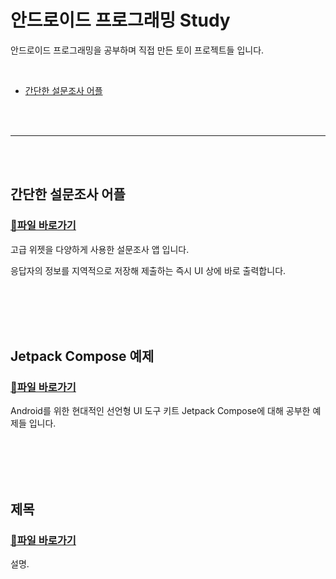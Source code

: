 # 안드로이드 프로그래밍 Study

안드로이드 프로그래밍을 공부하며 직접 만든 토이 프로젝트들 입니다.

</br>

* [간단한 설문조사 어플](#나만의-설문조사-어플)



</br></br>

-------------------

</br></br>

## 간단한 설문조사 어플

### [🔗파일 바로가기](https://github.com/SeoJH27/JH_SurveyApp) 

고급 위젯을 다양하게 사용한 설문조사 앱 입니다.

응답자의 정보를 지역적으로 저장해 제출하는 즉시 UI 상에 바로 출력합니다.

</br></br></br></br>

## Jetpack Compose 예제

### [🔗파일 바로가기](https://github.com/SeoJH27/Kotlin_Compose_Study)

Android를 위한 현대적인 선언형 UI 도구 키트 Jetpack Compose에 대해 공부한 예제들 입니다.

</br></br></br></br>

## 제목

### [🔗파일 바로가기](link)

설명.

</br></br></br></br>

